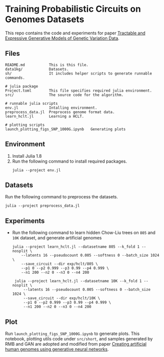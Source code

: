 # Training Probabilistic Circuits on Genomes Datasets

This repo contains the code and experiments for paper [Tractable and Expressive Generative Models of Genetic Variation Data](https://www.biorxiv.org/content/10.1101/2023.05.16.541036v1).

## Files
```
README.md           This is this file.
data1kg/            Datasets.
sh/                 It includes helper scripts to generate runnable commands.

# julia package
Project.toml        This file specifies required julia environment.
src/                The source code for the algorithm.

# runnable julia scripts
env.jl              Intalling environment.
preprocess_data.jl  Preprocess genome format data.
learn_hclt.jl       Learning a HCLT.

# plotting scripts
launch_plotting_figs_SNP_1000G.ipynb   Generating plots
```

## Environment
1. Install Julia 1.8
2. Run the following command to install required packages.
   ```
   julia --project env.jl
   ```

## Datasets
Run the following command to preprocess the datasets.
   ```
   julia --project preprocess_data.jl
   ```

## Experiments
- Run the following command to learn hidden Chow-Liu trees on `805` and `10K` dataset, and generate artificial genomes
    ```
    julia --project learn_hclt.jl --datasetname 805 --k_fold 1 --nosplit \
        --latents 16 --pseudocount 0.005 --softness 0 --batch_size 1024 \
        --save_circuit --dir exp/hclt/805 \
        --p1 0 --p2 0.999 --p3 0.99 --p4 0.999 \
        --n1 200 --n2 0 --n3 0 --n4 200
   ```
   ```
    julia --project learn_hclt.jl --datasetname 10K --k_fold 1 --nosplit \
        --latents 16 --pseudocount 0.005 --softness 0 --batch_size 1024 \
        --save_circuit --dir exp/hclt/10K \
        --p1 0 --p2 0.999 --p3 0.99 --p4 0.999 \
        --n1 200 --n2 0 --n3 0 --n4 200
    ```

## Plot
Run `launch_plotting_figs_SNP_1000G.ipynb` to generate plots. This notebook, plotting utils code under `src/short`, and samples generated by RMB and GAN are adopted and modified from paper [Creating artificial human genomes using generative neural networks](https://journals.plos.org/plosgenetics/article?id=10.1371/journal.pgen.1009303). 

